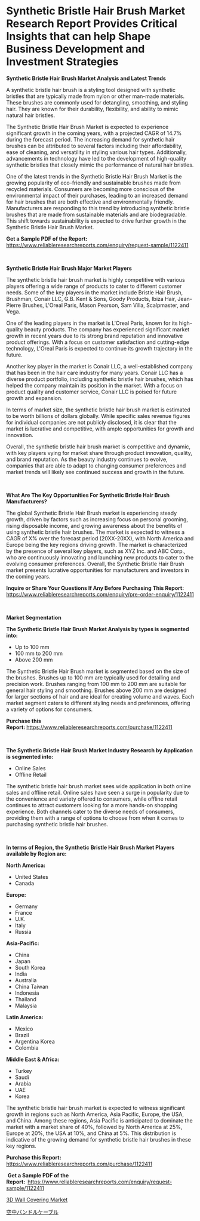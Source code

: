 <p><h1>Synthetic Bristle Hair Brush Market Research Report Provides Critical Insights that can help Shape Business Development and Investment Strategies</h1></p><p><strong>Synthetic Bristle Hair Brush Market Analysis and Latest Trends</strong></p>
<p><p>A synthetic bristle hair brush is a styling tool designed with synthetic bristles that are typically made from nylon or other man-made materials. These brushes are commonly used for detangling, smoothing, and styling hair. They are known for their durability, flexibility, and ability to mimic natural hair bristles.</p><p>The Synthetic Bristle Hair Brush Market is expected to experience significant growth in the coming years, with a projected CAGR of 14.7% during the forecast period. The increasing demand for synthetic hair brushes can be attributed to several factors including their affordability, ease of cleaning, and versatility in styling various hair types. Additionally, advancements in technology have led to the development of high-quality synthetic bristles that closely mimic the performance of natural hair bristles.</p><p>One of the latest trends in the Synthetic Bristle Hair Brush Market is the growing popularity of eco-friendly and sustainable brushes made from recycled materials. Consumers are becoming more conscious of the environmental impact of their purchases, leading to an increased demand for hair brushes that are both effective and environmentally friendly. Manufacturers are responding to this trend by introducing synthetic bristle brushes that are made from sustainable materials and are biodegradable. This shift towards sustainability is expected to drive further growth in the Synthetic Bristle Hair Brush Market.</p></p>
<p><strong>Get a Sample PDF of the Report:&nbsp;</strong> <a href="https://www.reliableresearchreports.com/enquiry/request-sample/1122411">https://www.reliableresearchreports.com/enquiry/request-sample/1122411</a></p>
<p>&nbsp;</p>
<p><strong>Synthetic Bristle Hair Brush Major Market Players</strong></p>
<p><p>The synthetic bristle hair brush market is highly competitive with various players offering a wide range of products to cater to different customer needs. Some of the key players in the market include Bristle Hair Brush, Brushman, Conair LLC, G.B. Kent & Sons, Goody Products, Ibiza Hair, Jean-Pierre Brushes, L'Oreal Paris, Mason Pearson, Sam Villa, Scalpmaster, and Vega.</p><p>One of the leading players in the market is L'Oreal Paris, known for its high-quality beauty products. The company has experienced significant market growth in recent years due to its strong brand reputation and innovative product offerings. With a focus on customer satisfaction and cutting-edge technology, L'Oreal Paris is expected to continue its growth trajectory in the future.</p><p>Another key player in the market is Conair LLC, a well-established company that has been in the hair care industry for many years. Conair LLC has a diverse product portfolio, including synthetic bristle hair brushes, which has helped the company maintain its position in the market. With a focus on product quality and customer service, Conair LLC is poised for future growth and expansion.</p><p>In terms of market size, the synthetic bristle hair brush market is estimated to be worth billions of dollars globally. While specific sales revenue figures for individual companies are not publicly disclosed, it is clear that the market is lucrative and competitive, with ample opportunities for growth and innovation.</p><p>Overall, the synthetic bristle hair brush market is competitive and dynamic, with key players vying for market share through product innovation, quality, and brand reputation. As the beauty industry continues to evolve, companies that are able to adapt to changing consumer preferences and market trends will likely see continued success and growth in the future.</p></p>
<p>&nbsp;</p>
<p><strong>What Are The Key Opportunities For Synthetic Bristle Hair Brush Manufacturers?</strong></p>
<p><p>The global Synthetic Bristle Hair Brush market is experiencing steady growth, driven by factors such as increasing focus on personal grooming, rising disposable income, and growing awareness about the benefits of using synthetic bristle hair brushes. The market is expected to witness a CAGR of X% over the forecast period (20XX-20XX), with North America and Europe being the key regions driving growth. The market is characterized by the presence of several key players, such as XYZ Inc. and ABC Corp., who are continuously innovating and launching new products to cater to the evolving consumer preferences. Overall, the Synthetic Bristle Hair Brush market presents lucrative opportunities for manufacturers and investors in the coming years.</p></p>
<p><strong>Inquire or Share Your Questions If Any Before Purchasing This Report:</strong> <a href="https://www.reliableresearchreports.com/enquiry/pre-order-enquiry/1122411">https://www.reliableresearchreports.com/enquiry/pre-order-enquiry/1122411</a></p>
<p>&nbsp;</p>
<p><strong>Market Segmentation</strong></p>
<p><strong>The Synthetic Bristle Hair Brush Market Analysis by types is segmented into:</strong></p>
<p><ul><li>Up to 100 mm</li><li>100 mm to 200 mm</li><li>Above 200 mm</li></ul></p>
<p><p>The Synthetic Bristle Hair Brush market is segmented based on the size of the brushes. Brushes up to 100 mm are typically used for detailing and precision work. Brushes ranging from 100 mm to 200 mm are suitable for general hair styling and smoothing. Brushes above 200 mm are designed for larger sections of hair and are ideal for creating volume and waves. Each market segment caters to different styling needs and preferences, offering a variety of options for consumers.</p></p>
<p><strong>Purchase this Report:&nbsp;</strong><a href="https://www.reliableresearchreports.com/purchase/1122411">https://www.reliableresearchreports.com/purchase/1122411</a></p>
<p>&nbsp;</p>
<p><strong>The Synthetic Bristle Hair Brush Market Industry Research by Application is segmented into:</strong></p>
<p><ul><li>Online Sales</li><li>Offline Retail</li></ul></p>
<p><p>The synthetic bristle hair brush market sees wide application in both online sales and offline retail. Online sales have seen a surge in popularity due to the convenience and variety offered to consumers, while offline retail continues to attract customers looking for a more hands-on shopping experience. Both channels cater to the diverse needs of consumers, providing them with a range of options to choose from when it comes to purchasing synthetic bristle hair brushes.</p></p>
<p>&nbsp;</p>
<p><strong>In terms of Region, the Synthetic Bristle Hair Brush Market Players available by Region are:</strong></p>
<p>
    <p> <strong> North America: </strong>
        <ul>
            <li>United States</li>
            <li>Canada</li>
        </ul>
        </p> 
    <p> <strong> Europe: </strong>
        <ul>
            <li>Germany</li>
            <li>France</li>
            <li>U.K.</li>
            <li>Italy</li>
            <li>Russia</li>
        </ul>
        </p> 
    <p> <strong> Asia-Pacific: </strong>
        <ul>
            <li>China</li>
            <li>Japan</li>
            <li>South Korea</li>
            <li>India</li>
            <li>Australia</li>
            <li>China Taiwan</li>
            <li>Indonesia</li>
            <li>Thailand</li>
            <li>Malaysia</li>
        </ul>
        </p> 
    <p> <strong> Latin America: </strong>
        <ul>
            <li>Mexico</li>
            <li>Brazil</li>
            <li>Argentina Korea</li>
            <li>Colombia</li>
        </ul>
        </p> 
    <p> <strong> Middle East & Africa: </strong>
        <ul>
            <li>Turkey</li>
            <li>Saudi</li>
            <li>Arabia</li>
            <li>UAE</li>
            <li>Korea</li>
        </ul>
    </p>
    </p>
<p><p>The synthetic bristle hair brush market is expected to witness significant growth in regions such as North America, Asia Pacific, Europe, the USA, and China. Among these regions, Asia Pacific is anticipated to dominate the market with a market share of 40%, followed by North America at 25%, Europe at 20%, the USA at 10%, and China at 5%. This distribution is indicative of the growing demand for synthetic bristle hair brushes in these key regions.</p></p>
<p><strong>Purchase this Report: </strong><a href="https://www.reliableresearchreports.com/purchase/1122411">https://www.reliableresearchreports.com/purchase/1122411</a></p>
<p>&nbsp;<strong>Get a Sample PDF of the Report:&nbsp;&nbsp;</strong><a href="https://www.reliableresearchreports.com/enquiry/request-sample/1122411">https://www.reliableresearchreports.com/enquiry/request-sample/1122411</a></p>
<p><strong></strong></p>
<p><p><a href="https://github.com/ChiragRp1/Market-Research-Report-List-3/blob/main/3d-wall-covering-market.md">3D Wall Covering Market</a></p><p><a href="https://github.com/wkuactfdzwizk06/Market-Research-Report-List-1/blob/main/83396655447.md">空中バンドルケーブル</a></p></p>